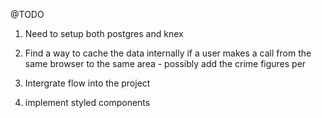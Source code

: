 @TODO

1) Need to setup both postgres and knex

2) Find a way to cache the data internally if a user makes
   a call from the same browser to the same area - possibly add the crime figures per

3) Intergrate flow into the project

4) implement styled components
